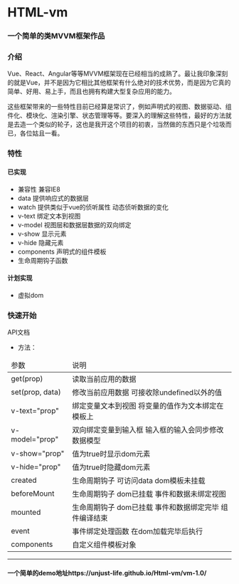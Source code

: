 HTML-vm
======

### 一个简单的类MVVM框架作品

### 介绍

  Vue、React、Angular等等MVVM框架现在已经相当的成熟了。最让我印象深刻的就是Vue，并不是因为它相比其他框架有什么绝对的技术优势，而是因为它真的简单、好用、易上手，而且也拥有构建大型复杂应用的能力。

  这些框架带来的一些特性目前已经算是常识了，例如声明式的视图、数据驱动、组件化、模块化、渲染引擎、状态管理等等。要深入的理解这些特性，最好的方法就是去造一个类似的轮子，这也是我开这个项目的初衷，当然做的东西只是个垃圾而已，各位姑且一看。


### 特性

#### 已实现

* 兼容性   兼容IE8
* data    提供响应式的数据层
* watch   提供类似于vue的侦听属性  动态侦听数据的变化
* v-text  绑定文本到视图
* v-model 视图层和数据层数据的双向绑定
* v-show  显示元素
* v-hide  隐藏元素
* components 声明式的组件模板
* 生命周期钩子函数

#### 计划实现

* 虚拟dom

### 快速开始

API文档


- 方法：
<table>
  <thead>
    <tr>
        <td>参数</td>
        <td>说明</td>
    </tr>
  </thead>
  <tobody>
    <tr>
      <td>get(prop)</td>
      <td>读取当前应用的数据</td>
    </tr>
    <tr>
      <td>set(prop, data)</td>
      <td>修改当前应用数据 可接收除undefined以外的值</td>
    </tr>
    <tr>
      <td>v-text="prop"</td>
      <td>绑定变量文本到视图 将变量的值作为文本绑定在模板上</td>
    </tr>
    <tr>
      <td>v-model="prop"</td>
      <td>双向绑定变量到输入框 输入框的输入会同步修改数据模型</td>
    </tr>
    <tr>
      <td>v-show="prop"</td>
      <td>值为true时显示dom元素</td>
    </tr>
    <tr>
      <td>v-hide="prop"</td>
      <td>值为true时隐藏dom元素</td>
    </tr>
    <tr>
      <td>created</td>
      <td>生命周期钩子 可访问data  dom模板未挂载</td>
    </tr>
    <tr>
      <td>beforeMount</td>
      <td>生命周期钩子 dom已挂载  事件和数据未绑定视图</td>
    </tr>
    <tr>
      <td>mounted</td>
      <td>生命周期钩子 dom已挂载  事件和数据绑定完毕 组件编译结束</td>
    </tr>
    <tr>
      <td>event</td>
      <td>事件绑定处理函数  在dom加载完毕后执行</td>
    </tr>
    <tr>
      <td>components</td>
      <td>自定义组件模板对象</td>
    </tr>
  </tobody>
</table>

---
#### 一个简单的demo地址https://unjust-life.github.io/Html-vm/vm-1.0/
